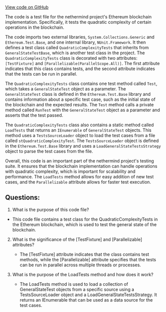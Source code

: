 [View code on GitHub](https://github.com/nethermindeth/nethermind/Ethereum.Blockchain.Test/QuadraticComplexityTests.cs)

The code is a test file for the nethermind project's Ethereum blockchain implementation. Specifically, it tests the quadratic complexity of certain operations in the blockchain. 

The code imports two external libraries, `System.Collections.Generic` and `Ethereum.Test.Base`, and one internal library, `NUnit.Framework`. It then defines a test class called `QuadraticComplexityTests` that inherits from `GeneralStateTestBase`, which is another test class in the project. The `QuadraticComplexityTests` class is decorated with two attributes: `[TestFixture]` and `[Parallelizable(ParallelScope.All)]`. The first attribute indicates that this class contains tests, and the second attribute indicates that the tests can be run in parallel. 

The `QuadraticComplexityTests` class contains one test method called `Test`, which takes a `GeneralStateTest` object as a parameter. The `GeneralStateTest` class is defined in the `Ethereum.Test.Base` library and contains information about a specific test case, such as the initial state of the blockchain and the expected results. The `Test` method calls a private method called `RunTest` with the `GeneralStateTest` object as a parameter and asserts that the test passed. 

The `QuadraticComplexityTests` class also contains a static method called `LoadTests` that returns an `IEnumerable` of `GeneralStateTest` objects. This method uses a `TestsSourceLoader` object to load the test cases from a file called `stQuadraticComplexityTest`. The `TestsSourceLoader` object is defined in the `Ethereum.Test.Base` library and uses a `LoadGeneralStateTestsStrategy` object to parse the test cases from the file. 

Overall, this code is an important part of the nethermind project's testing suite. It ensures that the blockchain implementation can handle operations with quadratic complexity, which is important for scalability and performance. The `LoadTests` method allows for easy addition of new test cases, and the `Parallelizable` attribute allows for faster test execution.
## Questions: 
 1. What is the purpose of this code file?
   - This code file contains a test class for the QuadraticComplexityTests in the Ethereum blockchain, which is used to test the general state of the blockchain.

2. What is the significance of the [TestFixture] and [Parallelizable] attributes?
   - The [TestFixture] attribute indicates that the class contains test methods, while the [Parallelizable] attribute specifies that the tests can be run in parallel across multiple threads or processes.

3. What is the purpose of the LoadTests method and how does it work?
   - The LoadTests method is used to load a collection of GeneralStateTest objects from a specific source using a TestsSourceLoader object and a LoadGeneralStateTestsStrategy. It returns an IEnumerable<GeneralStateTest> that can be used as a data source for the test cases.